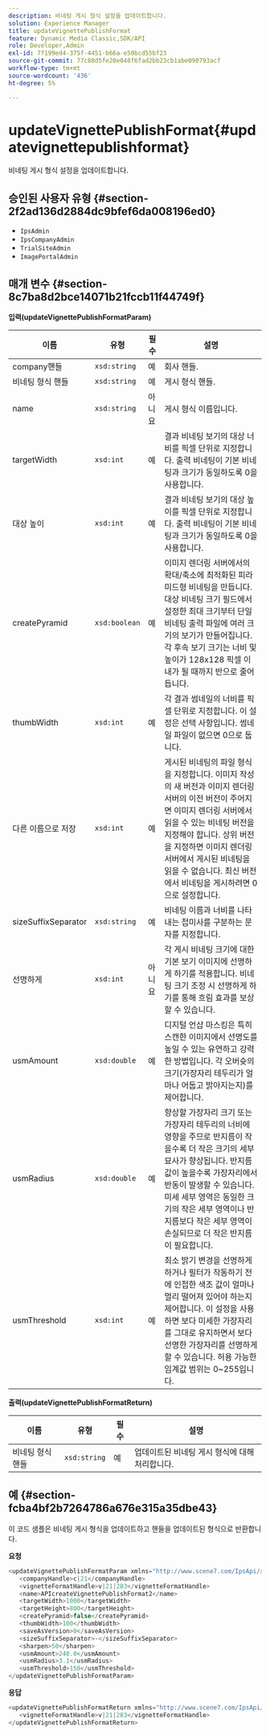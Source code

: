 ```yaml
---
description: 비네팅 게시 형식 설정을 업데이트합니다.
solution: Experience Manager
title: updateVignettePublishFormat
feature: Dynamic Media Classic,SDK/API
role: Developer,Admin
exl-id: 7f199ed4-375f-4451-b66a-e50bcd55bf23
source-git-commit: 77c88d5fe20e048f6fad2bb23cb1abe090793acf
workflow-type: tm+mt
source-wordcount: '436'
ht-degree: 5%

---
```


# updateVignettePublishFormat{#updatevignettepublishformat}

비네팅 게시 형식 설정을 업데이트합니다.

## 승인된 사용자 유형 {#section-2f2ad136d2884dc9bfef6da008196ed0}

* `IpsAdmin`
* `IpsCompanyAdmin`
* `TrialSiteAdmin`
* `ImagePortalAdmin`

## 매개 변수 {#section-8c7ba8d2bce14071b21fccb11f44749f}

**입력(updateVignettePublishFormatParam)**

| 이름 | 유형 | 필수 | 설명 |
|---|---|---|---|
| company핸들 | `xsd:string` | 예 | 회사 핸들. |
| 비네팅 형식 핸들 | `xsd:string` | 예 | 게시 형식 핸들. |
| name | `xsd:string` | 아니요 | 게시 형식 이름입니다. |
| targetWidth | `xsd:int` | 예 | 결과 비네팅 보기의 대상 너비를 픽셀 단위로 지정합니다. 출력 비네팅이 기본 비네팅과 크기가 동일하도록 0을 사용합니다. |
| 대상 높이 | `xsd:int` | 예 | 결과 비네팅 보기의 대상 높이를 픽셀 단위로 지정합니다. 출력 비네팅이 기본 비네팅과 크기가 동일하도록 0을 사용합니다. |
| createPyramid | `xsd:boolean` | 예 | 이미지 렌더링 서버에서의 확대/축소에 최적화된 피라미드형 비네팅을 만듭니다. 대상 비네팅 크기 필드에서 설정한 최대 크기부터 단일 비네팅 출력 파일에 여러 크기의 보기가 만들어집니다. 각 후속 보기 크기는 너비 및 높이가 128x128 픽셀 이내가 될 때까지 반으로 줄어듭니다. |
| thumbWidth | `xsd:int` | 예 | 각 결과 썸네일의 너비를 픽셀 단위로 지정합니다. 이 설정은 선택 사항입니다. 썸네일 파일이 없으면 0으로 둡니다. |
| 다른 이름으로 저장 | `xsd:int` | 예 | 게시된 비네팅의 파일 형식을 지정합니다. 이미지 작성의 새 버전과 이미지 렌더링 서버의 이전 버전이 주어지면 이미지 렌더링 서버에서 읽을 수 있는 비네팅 버전을 지정해야 합니다. 상위 버전을 지정하면 이미지 렌더링 서버에서 게시된 비네팅을 읽을 수 없습니다. 최신 버전에서 비네팅을 게시하려면 0으로 설정합니다. |
| sizeSuffixSeparator | `xsd:string` | 예 | 비네팅 이름과 너비를 나타내는 접미사를 구분하는 문자를 지정합니다. |
| 선명하게 | `xsd:int` | 아니요 | 각 게시 비네팅 크기에 대한 기본 보기 이미지에 선명하게 하기를 적용합니다. 비네팅 크기 조정 시 선명하게 하기를 통해 흐림 효과를 보상할 수 있습니다. |
| usmAmount | `xsd:double` | 예 | 디지털 언샵 마스킹은 특히 스캔한 이미지에서 선명도를 높일 수 있는 유연하고 강력한 방법입니다. 각 오버슛의 크기(가장자리 테두리가 얼마나 어둡고 밝아지는지)를 제어합니다. |
| usmRadius | `xsd:double` | 예 | 향상할 가장자리 크기 또는 가장자리 테두리의 너비에 영향을 주므로 반지름이 작을수록 더 작은 크기의 세부 묘사가 향상됩니다. 반지름 값이 높을수록 가장자리에서 반동이 발생할 수 있습니다. 미세 세부 영역은 동일한 크기의 작은 세부 영역이나 반지름보다 작은 세부 영역이 손실되므로 더 작은 반지름이 필요합니다. |
| usmThreshold | `xsd:int` | 예 | 최소 밝기 변경을 선명하게 하거나 필터가 작동하기 전에 인접한 색조 값이 얼마나 멀리 떨어져 있어야 하는지 제어합니다. 이 설정을 사용하면 보다 미세한 가장자리를 그대로 유지하면서 보다 선명한 가장자리를 선명하게 할 수 있습니다. 허용 가능한 임계값 범위는 0~255입니다. |

**출력(updateVignettePublishFormatReturn)**

| 이름 | 유형 | 필수 | 설명 |
|---|---|---|---|
| 비네팅 형식 핸들 | `xsd:string` | 예 | 업데이트된 비네팅 게시 형식에 대해 처리합니다. |

## 예 {#section-fcba4bf2b7264786a676e315a35dbe43}

이 코드 샘플은 비네팅 게시 형식을 업데이트하고 핸들을 업데이트된 형식으로 반환합니다.

**요청**

```java
<updateVignettePublishFormatParam xmlns="http://www.scene7.com/IpsApi/xsd/2008-01-15">
   <companyHandle>c|21</companyHandle>
   <vignetteFormatHandle>v|21|283</vignetteFormatHandle>
   <name>APIcreateVignettePublishFormat2</name>
   <targetWidth>1000</targetWidth>
   <targetHeight>800</targetHeight>
   <createPyramid>false</createPyramid>
   <thumbWidth>100</thumbWidth>
   <saveAsVersion>0</saveAsVersion>
   <sizeSuffixSeparator>-</sizeSuffixSeparator>
   <sharpen>50</sharpen>
   <usmAmount>240.0</usmAmount>
   <usmRadius>3.1</usmRadius>
   <usmThreshold>150</usmThreshold>
</updateVignettePublishFormatParam>
```

**응답**

```java
<updateVignettePublishFormatReturn xmlns="http://www.scene7.com/IpsApi/xsd/2008-01-15">
   <vignetteFormatHandle>v|21|283</vignetteFormatHandle>
</updateVignettePublishFormatReturn>
```
